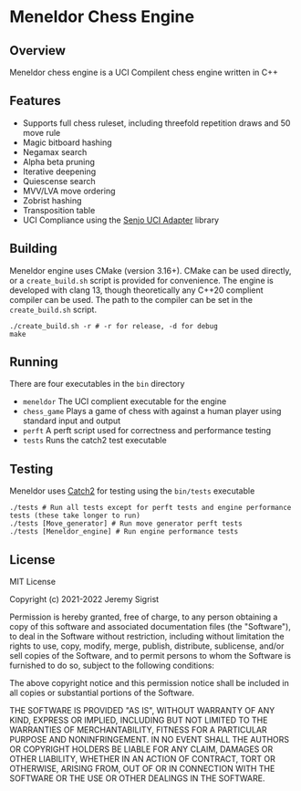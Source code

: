 # Meneldor Chess Engine

## Overview

Meneldor chess engine is a UCI Compilent chess engine written in C++

## Features

  - Supports full chess ruleset, including threefold repetition draws and 50 move rule
  - Magic bitboard hashing
  - Negamax search
  - Alpha beta pruning
  - Iterative deepening
  - Quiescense search
  - MVV/LVA move ordering
  - Zobrist hashing
  - Transposition table
  - UCI Compliance using the [Senjo UCI Adapter](https://github.com/zd3nik/SenjoUCIAdapter) library

## Building

Meneldor engine uses CMake (version 3.16+). CMake can be used directly, or a `create_build.sh` script is provided for convenience.
The engine is developed with clang 13, though theoretically any C++20 complient compiler can be used. The path to the compiler
can be set in the `create_build.sh` script.

```
./create_build.sh -r # -r for release, -d for debug
make
```

## Running

There are four executables in the `bin` directory

  - `meneldor` The UCI complient executable for the engine
  - `chess_game` Plays a game of chess with against a human player using standard input and output
  - `perft` A perft script used for correctness and performance testing
  - `tests` Runs the catch2 test executable

## Testing

Meneldor uses [Catch2](https://github.com/catchorg/Catch2) for testing using the `bin/tests` executable

```
./tests # Run all tests except for perft tests and engine performance tests (these take longer to run)
./tests [Move_generator] # Run move generator perft tests
./tests [Meneldor_engine] # Run engine performance tests
```

## License

MIT License

Copyright (c) 2021-2022 Jeremy Sigrist

Permission is hereby granted, free of charge, to any person obtaining a copy
of this software and associated documentation files (the "Software"), to deal
in the Software without restriction, including without limitation the rights
to use, copy, modify, merge, publish, distribute, sublicense, and/or sell
copies of the Software, and to permit persons to whom the Software is
furnished to do so, subject to the following conditions:

The above copyright notice and this permission notice shall be included in all
copies or substantial portions of the Software.

THE SOFTWARE IS PROVIDED "AS IS", WITHOUT WARRANTY OF ANY KIND, EXPRESS OR
IMPLIED, INCLUDING BUT NOT LIMITED TO THE WARRANTIES OF MERCHANTABILITY,
FITNESS FOR A PARTICULAR PURPOSE AND NONINFRINGEMENT. IN NO EVENT SHALL THE
AUTHORS OR COPYRIGHT HOLDERS BE LIABLE FOR ANY CLAIM, DAMAGES OR OTHER
LIABILITY, WHETHER IN AN ACTION OF CONTRACT, TORT OR OTHERWISE, ARISING FROM,
OUT OF OR IN CONNECTION WITH THE SOFTWARE OR THE USE OR OTHER DEALINGS IN THE
SOFTWARE.

